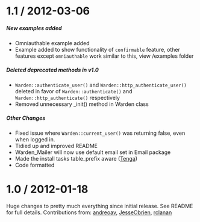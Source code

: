 1.1 / 2012-03-06
================

##### New examples added

* Omniauthable example added
* Example added to show functionality of `confirmable` feature, other features
  except `omniauthable` work similar to this, view /examples folder

##### Deleted deprecated methods in v1.0

* `Warden::authenticate_user()` and `Warden::http_authenticate_user()` deleted
  in favor of `Warden::authenticate()` and `Warden::http_authenticate()` respectively
* Removed unnecessary _init() method in Warden class

##### Other Changes

* Fixed issue where `Warden::current_user()` was returning false, even when logged in.
* Tidied up and improved README
* Warden_Mailer will now use default email set in Email package
* Made the install tasks table_prefix aware ([Tenga](https://github.com/Tenga))
* Code formatted


1.0 / 2012-01-18
================

Huge changes to pretty much everything since initial release. See README for full details.
Contributions from: [andreoav](https://github.com/andreoav), [JesseObrien](https://github.com/JesseObrien),
[rclanan](https://github.com/rclanan)